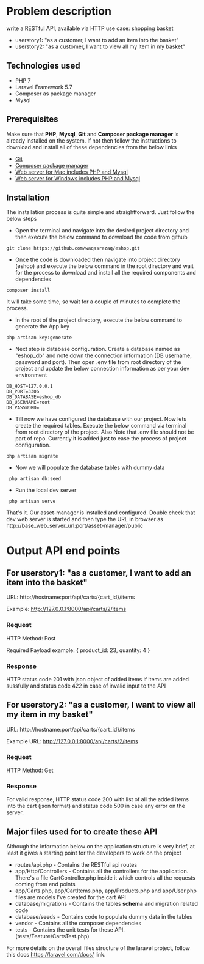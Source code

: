 # Problem description
write a RESTful API, available via HTTP
use case: shopping basket
* userstory1: "as a customer, I want to add an item into the basket"
* userstory2: "as a customer, I want to view all my item in my basket"

## Technologies used
* PHP 7
* Laravel Framework 5.7
* Composer as package manager
* Mysql

## Prerequisites

Make sure that **PHP**, **Mysql**, **Git** and **Composer package manager** is already installed on the system. If not then follow the instructions to download and install all of these dependencies from the below links
* [Git](https://git-scm.com/downloads)
* [Composer package manager](https://getcomposer.org/)
* [Web server for Mac includes PHP and Mysql](https://www.mamp.info/en/downloads/)
* [Web server for Windows includes PHP and Mysql](http://www.wampserver.com/en/)


## Installation
The installation process is quite simple and straightforward. Just follow the below steps
 
- Open the terminal and navigate into the desired project directory and then execute the below command to download the code from github
```
git clone https://github.com/waqasrazaq/eshop.git
```
- Once the code is downloaded then navigate into project directory (eshop) and execute the below command in the root directory and wait for the process to download and install all the required components and dependencies

```composer install```

It will take some time, so wait for a couple of minutes to complete the process.

- In the root of the project directory, execute the below command to generate the App key

```
php artisan key:generate
```

- Next step is database configuration. Create a database named as "eshop_db" and note down the connection information (DB username, password and port). Then open .env file from root directory of the project and update the below connection information as per your dev environment

```
DB_HOST=127.0.0.1
DB_PORT=3306
DB_DATABASE=eshop_db
DB_USERNAME=root
DB_PASSWORD=
```

- Till now we have configured the database with our project. Now lets create the required tables. Execute the below command via terminal from root directory of the project. Also Note that .env file should not be part of repo. Currently it is added just to ease the process of project configuration. 

```
php artisan migrate
```

- Now we will populate the database tables with dummy data
```
 php artisan db:seed
```

- Run the local dev server

```
 php artisan serve
```


That's it. Our asset-manager is installed and configured. Double check that dev web server is started and then type the URL in browser as http://base_web_server_url:port/asset-manager/public

# Output API end points

## For userstory1: "as a customer, I want to add an item into the basket"
URL: http://hostname:port/api/carts/{cart_id}/items

Example: http://127.0.0.1:8000/api/carts/2/items

### Request

HTTP Method: Post

Required Payload example: { 
    product_id: 23,
    quantity: 4
}

### Response

HTTP status code 201 with json object of added items if items are added sussfully and status code 422 in case of invalid input to the API

## For userstory2: "as a customer, I want to view all my item in my basket"
URL: http://hostname:port/api/carts/{cart_id}/items

Example URL: http://127.0.0.1:8000/api/carts/2/items

### Request
HTTP Method: Get

### Response
For valid response, HTTP status code 200 with list of all the added items into the cart (json format) and status code 500 in case any error on the server.

## Major files used for to create these API
Although the information below on the application structure is very brief, at least it gives a starting point for the developers to work on the project 
* routes/api.php - Contains the RESTful api routes
* app/Http/Controllers - Contains all the controllers for the application. There's a file CartController.php inside it which controls all the requests coming from end points 
* app/Carts.php, app/CartItems.php, app/Products.php and app/User.php files are models I've created for the cart API
* database/migrations - Contains the tables **schema** and migration related code 
* database/seeds - Contains code to populate dummy data in the tables
* vendor - Contains all the composer dependencies
* tests -  Contains the unit tests for these API. (tests/Feature/CartsTest.php)

For more details on the overall files structure of the laravel project, follow this docs https://laravel.com/docs/ link.
